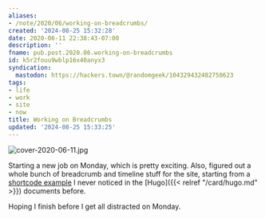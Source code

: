 ```yaml
---
aliases:
- /note/2020/06/working-on-breadcrumbs/
created: '2024-08-25 15:32:28'
date: 2020-06-11 22:38:43-07:00
description: ''
fname: pub.post.2020.06.working-on-breadcrumbs
id: k5r2fouu9wblp16x40anyx3
syndication:
  mastodon: https://hackers.town/@randomgeek/104329432482758623
tags:
- life
- work
- site
- now
title: Working on Breadcrumbs
updated: '2024-08-25 15:33:25'
---
```


![cover-2020-06-11.jpg](assets/img/2020/cover-2020-06-11.jpg "once again, the pic is irrelevant but Jumpy Dog sure is cute")

Starting a new job on Monday, which is pretty exciting. Also, figured out a whole bunch of breadcrumb and timeline stuff for the site, starting from a [shortcode example](https://gohugo.io/content-management/sections/#example-breadcrumb-navigation) I never noticed in the [Hugo]({{< relref "/card/hugo.md" >}}) documents before.

Hoping I finish before I get all distracted on Monday.